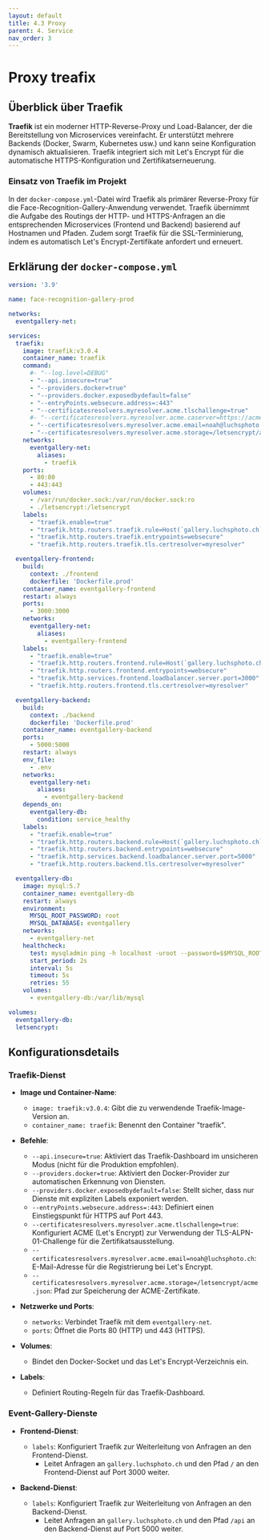 ```yaml
---
layout: default
title: 4.3 Proxy
parent: 4. Service
nav_order: 3
---
```

# Proxy treafix

## Überblick über Traefik

**Traefik** ist ein moderner HTTP-Reverse-Proxy und Load-Balancer, der die Bereitstellung von Microservices vereinfacht. Er unterstützt mehrere Backends (Docker, Swarm, Kubernetes usw.) und kann seine Konfiguration dynamisch aktualisieren. Traefik integriert sich mit Let's Encrypt für die automatische HTTPS-Konfiguration und Zertifikatserneuerung.

### Einsatz von Traefik im Projekt

In der `docker-compose.yml`-Datei wird Traefik als primärer Reverse-Proxy für die Face-Recognition-Gallery-Anwendung verwendet. Traefik übernimmt die Aufgabe des Routings der HTTP- und HTTPS-Anfragen an die entsprechenden Microservices (Frontend und Backend) basierend auf Hostnamen und Pfaden. Zudem sorgt Traefik für die SSL-Terminierung, indem es automatisch Let's Encrypt-Zertifikate anfordert und erneuert.

## Erklärung der `docker-compose.yml`

```yaml
version: '3.9'

name: face-recognition-gallery-prod

networks:
  eventgallery-net:

services:
  traefik:
    image: traefik:v3.0.4
    container_name: traefik
    command:
      #- "--log.level=DEBUG"
      - "--api.insecure=true"
      - "--providers.docker=true"
      - "--providers.docker.exposedbydefault=false"
      - "--entryPoints.websecure.address=:443"
      - "--certificatesresolvers.myresolver.acme.tlschallenge=true"
      #- "--certificatesresolvers.myresolver.acme.caserver=https://acme-staging-v02.api.letsencrypt.org/directory"
      - "--certificatesresolvers.myresolver.acme.email=noah@luchsphoto.ch"
      - "--certificatesresolvers.myresolver.acme.storage=/letsencrypt/acme.json"
    networks:
      eventgallery-net:
        aliases:
          - traefik
    ports:
      - 80:80
      - 443:443
    volumes:
      - /var/run/docker.sock:/var/run/docker.sock:ro
      - ./letsencrypt:/letsencrypt
    labels:
      - "traefik.enable=true"
      - "traefik.http.routers.traefik.rule=Host(`gallery.luchsphoto.ch`)"
      - "traefik.http.routers.traefik.entrypoints=websecure"
      - "traefik.http.routers.traefik.tls.certresolver=myresolver"

  eventgallery-frontend:
    build:
      context: ./frontend
      dockerfile: 'Dockerfile.prod'
    container_name: eventgallery-frontend
    restart: always
    ports:
      - 3000:3000
    networks:
      eventgallery-net:
        aliases:
          - eventgallery-frontend
    labels:
      - "traefik.enable=true"
      - "traefik.http.routers.frontend.rule=Host(`gallery.luchsphoto.ch`) && PathPrefix(`/`)"
      - "traefik.http.routers.frontend.entrypoints=websecure"
      - "traefik.http.services.frontend.loadbalancer.server.port=3000"
      - "traefik.http.routers.frontend.tls.certresolver=myresolver"

  eventgallery-backend:
    build:
      context: ./backend
      dockerfile: 'Dockerfile.prod'
    container_name: eventgallery-backend
    ports:
      - 5000:5000
    restart: always
    env_file:
      - .env
    networks:
      eventgallery-net:
        aliases:
          - eventgallery-backend
    depends_on:
      eventgallery-db:
        condition: service_healthy
    labels:
      - "traefik.enable=true"
      - "traefik.http.routers.backend.rule=Host(`gallery.luchsphoto.ch`) && PathPrefix(`/api`)"
      - "traefik.http.routers.backend.entrypoints=websecure"
      - "traefik.http.services.backend.loadbalancer.server.port=5000"
      - "traefik.http.routers.backend.tls.certresolver=myresolver"

  eventgallery-db:
    image: mysql:5.7
    container_name: eventgallery-db
    restart: always
    environment:
      MYSQL_ROOT_PASSWORD: root
      MYSQL_DATABASE: eventgallery
    networks:
      - eventgallery-net
    healthcheck:
      test: mysqladmin ping -h localhost -uroot --password=$$MYSQL_ROOT_PASSWORD
      start_period: 2s
      interval: 5s
      timeout: 5s
      retries: 55
    volumes:
      - eventgallery-db:/var/lib/mysql

volumes:
  eventgallery-db:
  letsencrypt:
```

## Konfigurationsdetails

### Traefik-Dienst

- **Image und Container-Name**:
  - `image: traefik:v3.0.4`: Gibt die zu verwendende Traefik-Image-Version an.
  - `container_name: traefik`: Benennt den Container "traefik".

- **Befehle**:
  - `--api.insecure=true`: Aktiviert das Traefik-Dashboard im unsicheren Modus (nicht für die Produktion empfohlen).
  - `--providers.docker=true`: Aktiviert den Docker-Provider zur automatischen Erkennung von Diensten.
  - `--providers.docker.exposedbydefault=false`: Stellt sicher, dass nur Dienste mit expliziten Labels exponiert werden.
  - `--entryPoints.websecure.address=:443`: Definiert einen Einstiegspunkt für HTTPS auf Port 443.
  - `--certificatesresolvers.myresolver.acme.tlschallenge=true`: Konfiguriert ACME (Let's Encrypt) zur Verwendung der TLS-ALPN-01-Challenge für die Zertifikatsausstellung.
  - `--certificatesresolvers.myresolver.acme.email=noah@luchsphoto.ch`: E-Mail-Adresse für die Registrierung bei Let's Encrypt.
  - `--certificatesresolvers.myresolver.acme.storage=/letsencrypt/acme.json`: Pfad zur Speicherung der ACME-Zertifikate.

- **Netzwerke und Ports**:
  - `networks`: Verbindet Traefik mit dem `eventgallery-net`.
  - `ports`: Öffnet die Ports 80 (HTTP) und 443 (HTTPS).

- **Volumes**:
  - Bindet den Docker-Socket und das Let's Encrypt-Verzeichnis ein.

- **Labels**:
  - Definiert Routing-Regeln für das Traefik-Dashboard.

### Event-Gallery-Dienste

- **Frontend-Dienst**:
  - `labels`: Konfiguriert Traefik zur Weiterleitung von Anfragen an den Frontend-Dienst.
    - Leitet Anfragen an `gallery.luchsphoto.ch` und den Pfad `/` an den Frontend-Dienst auf Port 3000 weiter.

- **Backend-Dienst**:
  - `labels`: Konfiguriert Traefik zur Weiterleitung von Anfragen an den Backend-Dienst.
    - Leitet Anfragen an `gallery.luchsphoto.ch` und den Pfad `/api` an den Backend-Dienst auf Port 5000 weiter.
